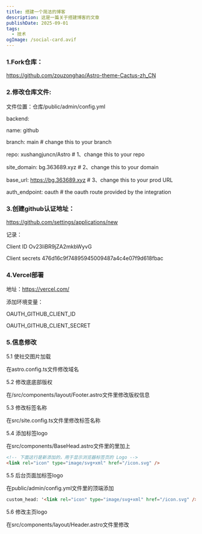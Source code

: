 ```yaml
---
title: 搭建一个简洁的博客
description: 这是一篇关于搭建博客的文章
publishDate: 2025-09-01
tags:
  - 技术
ogImage: /social-card.avif
---
```

### 1.Fork仓库：

https://github.com/zouzonghao/Astro-theme-Cactus-zh_CN

### 2.修改仓库文件:

文件位置：仓库/public/admin/config.yml

backend:  

name: github  

branch: main # change this to your branch  

repo: xushangjuncn/Astro # 1、change this to your repo  

site_domain: bg.363689.xyz # 2、change this to your domain  

base_url: https://bg.363689.xyz # 3、change this to your prod URL  

auth_endpoint: oauth # the oauth route provided by the integration

### 3.创建github认证地址：

https://github.com/settings/applications/new

记录：

Client ID
Ov23liBR9jZA2mkbWyvG

Client secrets
476d16c9f74895945009487a4c4e07f9d618fbac

### 4.Vercel部署

地址：https://vercel.com/

添加环境变量：

OAUTH_GITHUB_CLIENT_ID

OAUTH_GITHUB_CLIENT_SECRET

### 5.信息修改

5.1 使社交图片加载

在astro.config.ts文件修改域名

5.2 修改底底部版权

在/src/components/layout/Footer.astro文件里修改版权信息

5.3 修改标签名称

在src/site.config.ts文件里修改标签名称

5.4 添加标签logo

在src/components/BaseHead.astro文件里的<head>里加上

```html
<!-- 下面这行是新添加的，用于显示浏览器标签页的 Logo -->
<link rel="icon" type="image/svg+xml" href="/icon.svg" />
```

5.5 后台页面加标签logo

在public/admin/config.yml文件里的顶端添加

```html
custom_head: '<link rel="icon" type="image/svg+xml" href="/icon.svg" />
```

5.6 修改主页logo

在src/components/layout/Header.astro文件里修改
